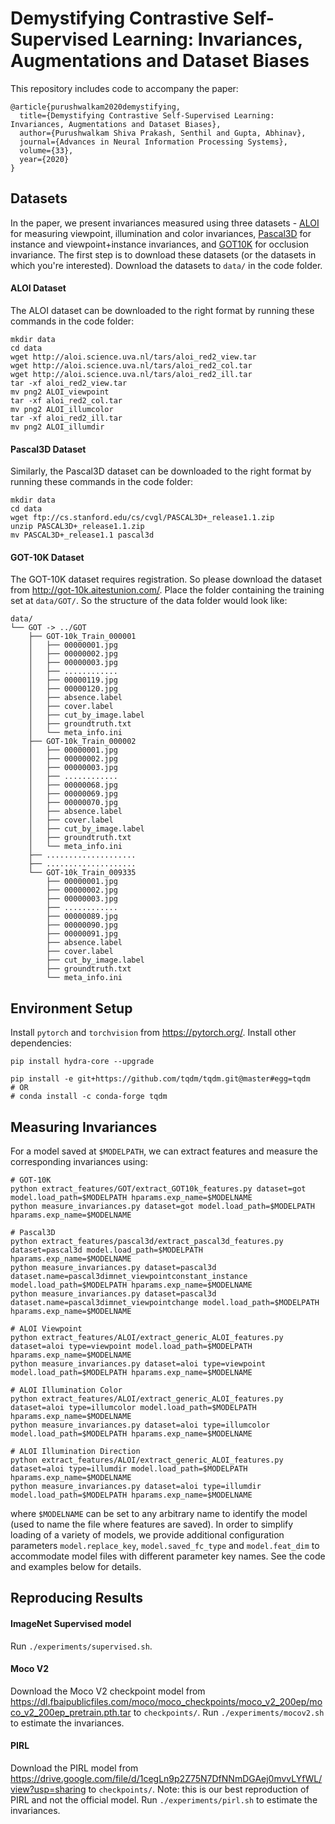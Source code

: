 # Demystifying Contrastive Self-Supervised Learning: Invariances, Augmentations and Dataset Biases

This repository includes code to accompany the paper: 

```
@article{purushwalkam2020demystifying,
  title={Demystifying Contrastive Self-Supervised Learning: Invariances, Augmentations and Dataset Biases},
  author={Purushwalkam Shiva Prakash, Senthil and Gupta, Abhinav},
  journal={Advances in Neural Information Processing Systems},
  volume={33},
  year={2020}
}
```

## Datasets 

In the paper, we present invariances measured using three datasets - [ALOI](https://aloi.science.uva.nl/) for measuring viewpoint, illumination and color invariances, [Pascal3D](https://cvgl.stanford.edu/projects/pascal3d.html) for instance and viewpoint+instance invariances, and [GOT10K](http://got-10k.aitestunion.com/) for occlusion invariance. The first step is to download these datasets (or the datasets in which you're interested). Download the datasets to `data/` in the code folder. 

#### ALOI Dataset
The ALOI dataset can be downloaded to the right format by running these commands in the code folder:

```
mkdir data
cd data
wget http://aloi.science.uva.nl/tars/aloi_red2_view.tar
wget http://aloi.science.uva.nl/tars/aloi_red2_col.tar
wget http://aloi.science.uva.nl/tars/aloi_red2_ill.tar
tar -xf aloi_red2_view.tar
mv png2 ALOI_viewpoint
tar -xf aloi_red2_col.tar
mv png2 ALOI_illumcolor
tar -xf aloi_red2_ill.tar
mv png2 ALOI_illumdir
```

#### Pascal3D Dataset
Similarly, the Pascal3D dataset can be downloaded to the right format by running these commands in the code folder:

```
mkdir data
cd data
wget ftp://cs.stanford.edu/cs/cvgl/PASCAL3D+_release1.1.zip
unzip PASCAL3D+_release1.1.zip
mv PASCAL3D+_release1.1 pascal3d
```

#### GOT-10K Dataset
The GOT-10K dataset requires registration. So please download the dataset from http://got-10k.aitestunion.com/. Place the folder containing the training set at `data/GOT/`. So the structure of the data folder would look like:
```
data/
└── GOT -> ../GOT
    ├── GOT-10k_Train_000001
    │   ├── 00000001.jpg
    │   ├── 00000002.jpg
    │   ├── 00000003.jpg
    │   ├── ............
    │   ├── 00000119.jpg
    │   ├── 00000120.jpg
    │   ├── absence.label
    │   ├── cover.label
    │   ├── cut_by_image.label
    │   ├── groundtruth.txt
    │   └── meta_info.ini
    ├── GOT-10k_Train_000002
    │   ├── 00000001.jpg
    │   ├── 00000002.jpg
    │   ├── 00000003.jpg
    │   ├── ............
    │   ├── 00000068.jpg
    │   ├── 00000069.jpg
    │   ├── 00000070.jpg
    │   ├── absence.label
    │   ├── cover.label
    │   ├── cut_by_image.label
    │   ├── groundtruth.txt
    │   └── meta_info.ini
    ├── ....................
    ├── ....................
    └── GOT-10k_Train_009335
        ├── 00000001.jpg
        ├── 00000002.jpg
        ├── 00000003.jpg
        ├── ............
        ├── 00000089.jpg
        ├── 00000090.jpg
        ├── 00000091.jpg
        ├── absence.label
        ├── cover.label
        ├── cut_by_image.label
        ├── groundtruth.txt
        └── meta_info.ini
```

## Environment Setup
Install `pytorch` and `torchvision` from https://pytorch.org/.
Install other dependencies:
```
pip install hydra-core --upgrade

pip install -e git+https://github.com/tqdm/tqdm.git@master#egg=tqdm
# OR 
# conda install -c conda-forge tqdm

```

## Measuring Invariances

For a model saved at `$MODELPATH`, we can extract features and measure the corresponding invariances using:
```
# GOT-10K
python extract_features/GOT/extract_GOT10k_features.py dataset=got model.load_path=$MODELPATH hparams.exp_name=$MODELNAME
python measure_invariances.py dataset=got model.load_path=$MODELPATH hparams.exp_name=$MODELNAME

# Pascal3D
python extract_features/pascal3d/extract_pascal3d_features.py dataset=pascal3d model.load_path=$MODELPATH hparams.exp_name=$MODELNAME
python measure_invariances.py dataset=pascal3d dataset.name=pascal3dimnet_viewpointconstant_instance model.load_path=$MODELPATH hparams.exp_name=$MODELNAME
python measure_invariances.py dataset=pascal3d dataset.name=pascal3dimnet_viewpointchange model.load_path=$MODELPATH hparams.exp_name=$MODELNAME

# ALOI Viewpoint
python extract_features/ALOI/extract_generic_ALOI_features.py dataset=aloi type=viewpoint model.load_path=$MODELPATH hparams.exp_name=$MODELNAME
python measure_invariances.py dataset=aloi type=viewpoint model.load_path=$MODELPATH hparams.exp_name=$MODELNAME

# ALOI Illumination Color
python extract_features/ALOI/extract_generic_ALOI_features.py dataset=aloi type=illumcolor model.load_path=$MODELPATH hparams.exp_name=$MODELNAME
python measure_invariances.py dataset=aloi type=illumcolor model.load_path=$MODELPATH hparams.exp_name=$MODELNAME

# ALOI Illumination Direction
python extract_features/ALOI/extract_generic_ALOI_features.py dataset=aloi type=illumdir model.load_path=$MODELPATH hparams.exp_name=$MODELNAME
python measure_invariances.py dataset=aloi type=illumdir model.load_path=$MODELPATH hparams.exp_name=$MODELNAME
```
where `$MODELNAME` can be set to any arbitrary name to identify the model (used to name the file where features are saved). In order to simplify loading of a variety of models, we provide additional configuration parameters `model.replace_key`, `model.saved_fc_type` and `model.feat_dim` to accommodate model files with different parameter key names. See the code and examples below for details.


## Reproducing Results

#### ImageNet Supervised model
Run `./experiments/supervised.sh`.

#### Moco V2
Download the Moco V2 checkpoint model from https://dl.fbaipublicfiles.com/moco/moco_checkpoints/moco_v2_200ep/moco_v2_200ep_pretrain.pth.tar to `checkpoints/`. Run `./experiments/mocov2.sh` to estimate the invariances.

#### PIRL
Download the PIRL model from https://drive.google.com/file/d/1cegLn9p2Z75N7DfNNmDGAej0mvvLYfWL/view?usp=sharing to `checkpoints/`. Note: this is our best reproduction of PIRL and not the official model. Run `./experiments/pirl.sh` to estimate the invariances.



